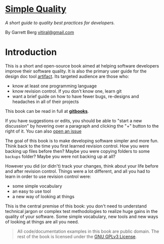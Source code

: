 # [Simple Quality][1]
*A short guide to quality best practices for developers.*

By Garrett Berg <vitiral@gmail.com>

# Introduction
This is a short and open-source book aimed at helping software developers
improve their software quality. It is also the primary user guide for the design
doc tool [artifact][4]. Its targeted audience are those who:
- know at least one programming language
- know revision control. If you don't know one, learn git
- want a brief guide on how to have fewer bugs, re-designs and headaches
    in all of their projects

This book can be read in full at **[gitbooks][1]**.

If you have suggestions or edits, you should be able to "start a new discussion"
by hovering over a paragraph and clicking the "+" button to the right of it.
You can also [open an issue][2]

The goal of this book is to make developing software simpler and more fun.
Think back to the time you first learned revision control. How
you were backing up files before then? Maybe you were
copying folders to some `backups` folder? Maybe you were not backing up at all?

However you did (or didn't) track your changes, think about your life before and after
revision control. Things were a lot different, and all you had to learn in order
to use revision control were:
- some simple vocabulary
- an easy to use tool
- a new way of looking at things

This is the central premise of this book: you don't need to understand
technical jargon or complex test methodologies to realize huge gains in the quality
of your software. Some simple vocabulary, new tools and new ways of looking at things
are all you need.

> All code/documentation examples in this book are public domain. The rest of
> the book is licensed under the [GNU GPLv3 License][3].

[1]: https://vitiral.gitbooks.io/simple-quality/content/
[2]: https://github.com/vitiral/simple-quality/issues
[3]: https://www.google.com/search?q=gnu+gpl+v3&ie=utf-8&oe=utf-8
[4]: https://github.com/vitiral

